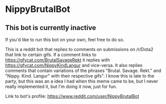 # NippyBrutalBot
## This bot is currently inactive
If you'd like to run this bot on your own, feel free to do so.


This is a reddit bot that replies to comments on submissions on /r/Dota2 that link to certain gifs. 
If a comment links to https://gfycat.com/BrutalSavageRekt it replies with https://gfycat.com/NippyKindLangur and vice-versa. It also replies comments that contain variations of the phrases "Brutal. Savage. Rekt." and "Nippy. Kind. Langur" with their respective gifs".
I know this is late to the party, but this was an a idea I had when this meme came to be, but I never really implemented it,
but I'm doing it now, just for fun.

Link to bot's profile: https://www.reddit.com/user/NippyBrutalBot
